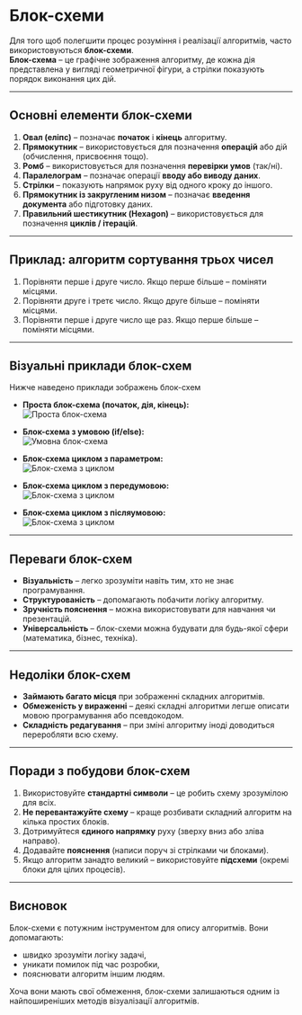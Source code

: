 # Блок-схеми

Для того щоб полегшити процес розуміння і реалізації алгоритмів, часто використовуються **блок-схеми**.  
**Блок-схема** – це графічне зображення алгоритму, де кожна дія представлена у вигляді геометричної фігури, а стрілки
показують порядок виконання цих дій.

---

## Основні елементи блок-схеми

1. **Овал (еліпс)** – позначає **початок** і **кінець** алгоритму.
2. **Прямокутник** – використовується для позначення **операцій** або дій (обчислення, присвоєння тощо).
3. **Ромб** – використовується для позначення **перевірки умов** (так/ні).
4. **Паралелограм** – позначає операції **вводу або виводу даних**.
5. **Стрілки** – показують напрямок руху від одного кроку до іншого.
6. **Прямокутник із закругленим низом** – позначає **введення документа** або підготовку даних.
7. **Правильний шестикутник (Hexagon)** – використовується для позначення **циклів / ітерацій**.

---

## Приклад: алгоритм сортування трьох чисел

1. Порівняти перше і друге число. Якщо перше більше – поміняти місцями.
2. Порівняти друге і третє число. Якщо друге більше – поміняти місцями.
3. Порівняти перше і друге число ще раз. Якщо перше більше – поміняти місцями.

---

## Візуальні приклади блок-схем

Нижче наведено приклади зображень блок-схем

- **Проста блок-схема (початок, дія, кінець):**  
  ![Проста блок-схема](./img/simple.png)

- **Блок-схема з умовою (if/else):**  
  ![Умовна блок-схема](./img/condition.png)

- **Блок-схема циклом з параметром:**  
  ![Блок-схема з циклом](./img/for_loop.png)

- **Блок-схема циклом з передумовою:**  
  ![Блок-схема з циклом](./img/while_loop.png)

- **Блок-схема циклом з післяумовою:**  
  ![Блок-схема з циклом](./img/do_while_loop.png)

---

## Переваги блок-схем

- **Візуальність** – легко зрозуміти навіть тим, хто не знає програмування.
- **Структурованість** – допомагають побачити логіку алгоритму.
- **Зручність пояснення** – можна використовувати для навчання чи презентацій.
- **Універсальність** – блок-схеми можна будувати для будь-якої сфери (математика, бізнес, техніка).

---

## Недоліки блок-схем

- **Займають багато місця** при зображенні складних алгоритмів.
- **Обмеженість у вираженні** – деякі складні алгоритми легше описати мовою програмування або псевдокодом.
- **Складність редагування** – при зміні алгоритму іноді доводиться переробляти всю схему.

---

## Поради з побудови блок-схем

1. Використовуйте **стандартні символи** – це робить схему зрозумілою для всіх.
2. **Не перевантажуйте схему** – краще розбивати складний алгоритм на кілька простих блоків.
3. Дотримуйтеся **єдиного напрямку** руху (зверху вниз або зліва направо).
4. Додавайте **пояснення** (написи поруч зі стрілками чи блоками).
5. Якщо алгоритм занадто великий – використовуйте **підсхеми** (окремі блоки для цілих процесів).

---

## Висновок

Блок-схеми є потужним інструментом для опису алгоритмів. Вони допомагають:

- швидко зрозуміти логіку задачі,
- уникати помилок під час розробки,
- пояснювати алгоритм іншим людям.

Хоча вони мають свої обмеження, блок-схеми залишаються одним із найпоширеніших методів візуалізації алгоритмів.
